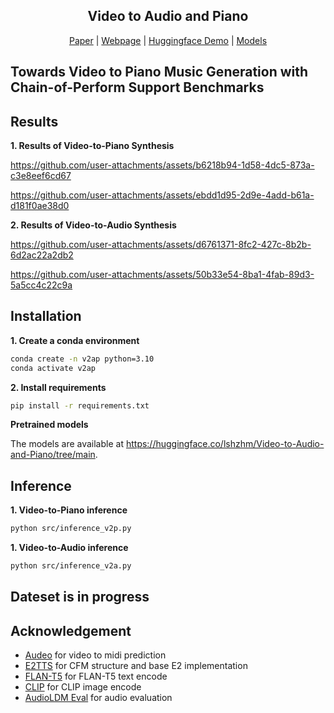 <div align="center">
<p align="center">
  <h2>Video to Audio and Piano</h2>
  <a href="https://arxiv.org">Paper</a> | <a href="https://xxxx.github.io">Webpage</a> | <a href="https://huggingface.co/spaces">Huggingface Demo</a> | <a href="https://huggingface.co/lshzhm/Video-to-Audio-and-Piano/tree/main">Models</a>
</p>
</div>


## Towards Video to Piano Music Generation with Chain-of-Perform Support Benchmarks

## Results

**1. Results of Video-to-Piano Synthesis**

https://github.com/user-attachments/assets/b6218b94-1d58-4dc5-873a-c3e8eef6cd67

https://github.com/user-attachments/assets/ebdd1d95-2d9e-4add-b61a-d181f0ae38d0

**2. Results of Video-to-Audio Synthesis**

https://github.com/user-attachments/assets/d6761371-8fc2-427c-8b2b-6d2ac22a2db2

https://github.com/user-attachments/assets/50b33e54-8ba1-4fab-89d3-5a5cc4c22c9a


## Installation

**1. Create a conda environment**

```bash
conda create -n v2ap python=3.10
conda activate v2ap
```

**2. Install requirements**

```bash
pip install -r requirements.txt
```


**Pretrained models**

The models are available at https://huggingface.co/lshzhm/Video-to-Audio-and-Piano/tree/main.


## Inference

**1. Video-to-Piano inference**

```bash
python src/inference_v2p.py
```

**1. Video-to-Audio inference**

```bash
python src/inference_v2a.py
```

## Dateset is in progress


## Acknowledgement

- [Audeo](https://github.com/shlizee/Audeo) for video to midi prediction
- [E2TTS](https://github.com/lucidrains/e2-tts-pytorch) for CFM structure and base E2 implementation
- [FLAN-T5](https://huggingface.co/google/flan-t5-large) for FLAN-T5 text encode
- [CLIP](https://huggingface.co/laion/CLIP-ViT-bigG-14-laion2B-39B-b160k) for CLIP image encode
- [AudioLDM Eval](https://github.com/haoheliu/audioldm_eval) for audio evaluation

